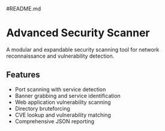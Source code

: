 #README.md
# Advanced Security Scanner

A modular and expandable security scanning tool for network reconnaissance and vulnerability detection.

## Features

- Port scanning with service detection
- Banner grabbing and service identification
- Web application vulnerability scanning
- Directory bruteforcing
- CVE lookup and vulnerability matching
- Comprehensive JSON reporting
